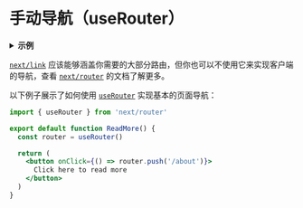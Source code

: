# 手动导航（useRouter）

<details>
  <summary><b>示例</b></summary>
  <ul>
<li><a href="https://github.com/vercel/next.js/tree/canary/examples/using-router">Using Router</a></li>
  </ul>
</details>

[`next/link`](/docs/api-reference/next/link) 应该能够涵盖你需要的大部分路由，但你也可以不使用它来实现客户端的导航，查看 [`next/router`](/docs/api-reference/next/router) 的文档了解更多。

以下例子展示了如何使用 [`useRouter`](/docs/api-reference/next/router#useRouter) 实现基本的页面导航：

```jsx
import { useRouter } from 'next/router'

export default function ReadMore() {
  const router = useRouter()

  return (
    <button onClick={() => router.push('/about')}>
      Click here to read more
    </button>
  )
}
```

